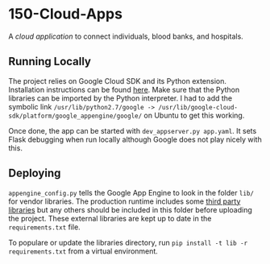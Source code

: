 # 150-Cloud-Apps
A *cloud application* to connect individuals, blood banks, and hospitals.

## Running Locally
The project relies on Google Cloud SDK and its Python extension. Installation instructions can be found [here](https://cloud.google.com/appengine/docs/standard/python/download). Make sure that the Python libraries can be imported by the Python interpreter. I had to add the symbolic link `/usr/lib/python2.7/google -> /usr/lib/google-cloud-sdk/platform/google_appengine/google/` on Ubuntu to get this working.

Once done, the app can be started with `dev_appserver.py app.yaml`. It sets Flask debugging when run locally although Google does not play nicely with this. 

## Deploying
`appengine_config.py` tells the Google App Engine to look in the folder `lib/` for vendor libraries. The production runtime includes some [third party libraries](https://cloud.google.com/appengine/docs/standard/python/tools/built-in-libraries-27) but any others should be included in this folder before uploading the project. These external libraries are kept up to date in the `requirements.txt` file.

To populare or update the libraries directory, run `pip install -t lib -r requirements.txt` from a virtual environment.
